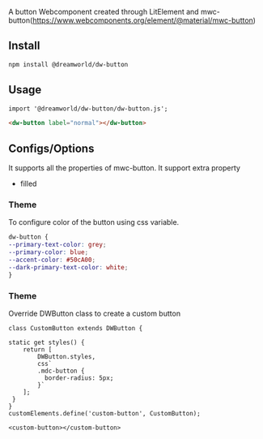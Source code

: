 A button Webcomponent created through LitElement and mwc-button(https://www.webcomponents.org/element/@material/mwc-button)

## Install
```html
npm install @dreamworld/dw-button
```

## Usage
```html
import '@dreamworld/dw-button/dw-button.js';

<dw-button label="normal"></dw-button>
```

## Configs/Options
It supports all the properties of mwc-button. It support extra property
- filled

### Theme
To configure color of the button using css variable.

```css
dw-button {
--primary-text-color: grey;
--primary-color: blue;
--accent-color: #50cA00;
--dark-primary-text-color: white;
}

```

### Theme
Override DWButton class to create a custom button

```
class CustomButton extends DWButton {

static get styles() {
	return [
		DWButton.styles,
		css`
		.mdc-button {
		  border-radius: 5px;
		}`
	];
 }
}
customElements.define('custom-button', CustomButton);

<custom-button></custom-button>
```
